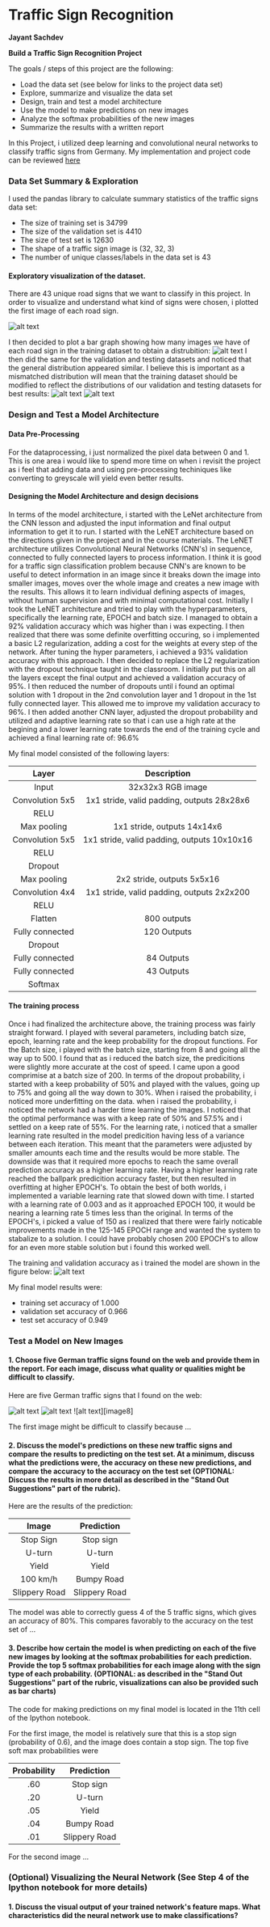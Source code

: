 # **Traffic Sign Recognition** 
**Jayant Sachdev**

**Build a Traffic Sign Recognition Project**

The goals / steps of this project are the following:
* Load the data set (see below for links to the project data set)
* Explore, summarize and visualize the data set
* Design, train and test a model architecture
* Use the model to make predictions on new images
* Analyze the softmax probabilities of the new images
* Summarize the results with a written report


[//]: # (Image References)

[image1]: ./results/LoadImages.png "LoadImages"
[image2]: ./results/TrainingDist.png "Distribution of Training Dataset"
[image3]: ./results/ValidDist.png "Distribution of Validation Dataset"
[image4]: ./results/TestingDist.png "Distribution of Testing Dataset"
[image5]: ./results/Training_ValidationHistory.png "Graph of Training and Validation Accuracy through each EPOCH of Training"
[image6]: ./results/German_Traffic_Signs.png "German Traffic Signs"
[image7]: ./results/PerformanceofNN.png "Performance of the Final Trained Network"


In this Project, i utilized deep learning and convolutional neural networks to classify traffic signs from Germany. My implementation and project code can be reviewed [here](https://github.com/JSachdev92/TrafficSignClassifier/blob/master/CarND-Traffic-Sign-Classifier-Project/Traffic_Sign_Classifier.ipynb)

### Data Set Summary & Exploration

I used the pandas library to calculate summary statistics of the traffic
signs data set:

* The size of training set is 34799
* The size of the validation set is 4410
* The size of test set is 12630
* The shape of a traffic sign image is (32, 32, 3)
* The number of unique classes/labels in the data set is 43

#### Exploratory visualization of the dataset.

There are 43 unique road signs that we want to classify in this project. In order to visualize and understand what kind of signs were chosen, i plotted the first image of each road sign. 

![alt text][image1]

I then decided to plot a bar graph showing how many images we have of each road sign in the training dataset to obtain a distrubition:
![alt text][image2]
I then did the same for the validation and testing datasets and noticed that the general distribution appeared similar. I believe this is important as a mismatched distribution will mean that the training dataset should be modified to reflect the distributions of our validation and testing datasets for best results:
![alt text][image3]
![alt text][image4]

### Design and Test a Model Architecture

#### Data Pre-Processing 


For the dataprocessing, i just normalized the pixel data between 0 and 1. This is one area i would like to spend more time on when i revisit the project as i feel that adding data and using pre-processing techiniques like converting to greyscale will yield even better results. 


#### Designing the Model Architecture and design decisions

In terms of the model architecture, i started with the LeNet architecture from the CNN lesson and adjusted the input information and final output information to get it to run. I started with the LeNET architecture based on the directions given in the project and in the course materials. The LeNET architecture utilizes Convolutional Neural Networks (CNN's) in sequence, connected to fully connected layers to process information. I think it is good for a traffic sign classification problem because CNN's are known to be useful to detect information in an image since it breaks down the image into smaller images, moves over the whole image and creates a new image with the results. This allows it to learn individual defining aspects of images, without human supervision and with minimal computational cost. Initially I took the LeNET architecture and tried to play with the hyperparameters, specifically the learning rate, EPOCH and batch size. I managed to obtain a 92% validation accuracy which was higher than i was expecting. I then realized that there was some definite overfitting occuring, so i implemented a basic L2 regularization, adding a cost for the weights at every step of the network. After tuning the hyper parameters, i achieved a 93% validation accuracy with this approach. I then decided to replace the L2 regularization with the dropout technique taught in the classroom. I initially put this on all the layers except the final output and achieved a validation accuracy of 95%. 
I then reduced the number of dropouts until i found an optimal solution with 1 dropout in the 2nd convolution layer and  1 dropout in the 1st fully connected layer. This allowed me to improve my validation accuracy to 96%.
I then added another CNN layer, adjusted the dropout probability and utilized and adaptive learning rate so that i can use a high rate at the begining and a lower learning rate towards the end of the training cycle and achieved a final learning rate of: 96.6%

My final model consisted of the following layers:

| Layer         		|     Description	        					| 
|:---------------------:|:---------------------------------------------:| 
| Input         		| 32x32x3 RGB image   							| 
| Convolution 5x5     	| 1x1 stride, valid padding, outputs 28x28x6 	|
| RELU					|												|
| Max pooling	      	| 1x1 stride,  outputs 14x14x6|
| Convolution 5x5	    | 1x1 stride, valid padding, outputs 10x10x16|
| RELU					|												|
| Dropout		|												|
| Max pooling	      	| 2x2 stride,  outputs 5x5x16 |
| Convolution 4x4	    | 1x1 stride, valid padding, outputs 2x2x200|
| RELU					|												|
| Flatten					|	800 outputs	|
| Fully connected		| 120 Outputs	|
| Dropout		|												|
| Fully connected		| 84 Outputs	|
| Fully connected		| 43 Outputs	|
| Softmax				|         									|

 


#### The training process

Once i had finalized the architecture above, the training process was fairly straight forward. I played with several parameters, including batch size, epoch, learning rate and the keep probability for the dropout functions. For the Batch size, i played with the batch size, starting from 8 and going all the way up to 500. I found that as i reduced the batch size, the predicitions were slightly more accurate at the cost of speed. I came upon a good comprimise at a batch size of 200. In terms of the dropout probability, i started with a keep probability of 50% and played with the values, going up to 75% and going all the way down to 30%. When i raised the probability, i noticed more underfitting on the data. when i raised the probability, i noticed the network had a harder time learning the images. I noticed that the optimal performance was with a keep rate of 50% and 57.5% and i settled on a keep rate of 55%. For the learning rate, i noticed that a smaller learning rate resulted in the model predicition having less of a variance between each iteration. This meant that the parameters were adjusted by smaller amounts each time and the results would be more stable. The downside was that it required more epochs to reach the same overall prediction accuracy as a higher learning rate. Having a higher learning rate reached the ballpark predicition accuracy faster, but then resulted in overfitting at higher EPOCH's. To obtain the best of both worlds, i implemented a variable learning rate that slowed down with time. I started with a learning rate of 0.003 and as it approached EPOCH 100, it would be nearing a learning rate 5 times less than the original. In terms of the EPOCH's, i picked a value of 150 as i realized that there were fairly noticable improvements made in the 125-145 EPOCH range and wanted the system to stabalize to a solution. I could have probably chosen 200 EPOCH's to allow for an even more stable solution but i found this worked well.

The training and validation accuracy as i trained the model are shown in the figure below:
![alt text][image5]
 
My final model results were:
* training set accuracy of 1.000
* validation set accuracy of 0.966 
* test set accuracy of 0.949


 

### Test a Model on New Images

#### 1. Choose five German traffic signs found on the web and provide them in the report. For each image, discuss what quality or qualities might be difficult to classify.

Here are five German traffic signs that I found on the web:

 ![alt text][image6] 
![alt text][image7] ![alt text][image8]

The first image might be difficult to classify because ...

#### 2. Discuss the model's predictions on these new traffic signs and compare the results to predicting on the test set. At a minimum, discuss what the predictions were, the accuracy on these new predictions, and compare the accuracy to the accuracy on the test set (OPTIONAL: Discuss the results in more detail as described in the "Stand Out Suggestions" part of the rubric).

Here are the results of the prediction:

| Image			        |     Prediction	        					| 
|:---------------------:|:---------------------------------------------:| 
| Stop Sign      		| Stop sign   									| 
| U-turn     			| U-turn 										|
| Yield					| Yield											|
| 100 km/h	      		| Bumpy Road					 				|
| Slippery Road			| Slippery Road      							|


The model was able to correctly guess 4 of the 5 traffic signs, which gives an accuracy of 80%. This compares favorably to the accuracy on the test set of ...

#### 3. Describe how certain the model is when predicting on each of the five new images by looking at the softmax probabilities for each prediction. Provide the top 5 softmax probabilities for each image along with the sign type of each probability. (OPTIONAL: as described in the "Stand Out Suggestions" part of the rubric, visualizations can also be provided such as bar charts)

The code for making predictions on my final model is located in the 11th cell of the Ipython notebook.

For the first image, the model is relatively sure that this is a stop sign (probability of 0.6), and the image does contain a stop sign. The top five soft max probabilities were

| Probability         	|     Prediction	        					| 
|:---------------------:|:---------------------------------------------:| 
| .60         			| Stop sign   									| 
| .20     				| U-turn 										|
| .05					| Yield											|
| .04	      			| Bumpy Road					 				|
| .01				    | Slippery Road      							|


For the second image ... 

### (Optional) Visualizing the Neural Network (See Step 4 of the Ipython notebook for more details)
#### 1. Discuss the visual output of your trained network's feature maps. What characteristics did the neural network use to make classifications?


